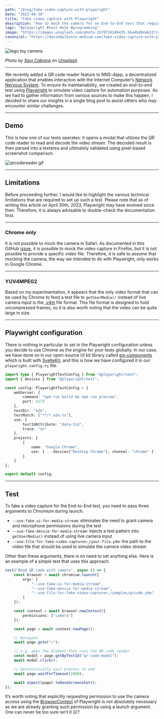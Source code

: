 ```yaml
---
path: "/blog/fake-video-capture-with-playwright"
date: "2023-04-30"
title: "Fake video capture with Playwright"
description: "How to mock the camera for an End-to-End test that requires a video stream capture."
tags: "#playwright #test #e2e #programming"
image: "https://images.unsplash.com/photo-1579724186435-56a4bd84ab31?crop=entropy&cs=tinysrgb&fit=max&fm=jpg&ixid=MnwzMDkyMzV8MHwxfHNlYXJjaHwyfHxsZWdvJTIwdG95JTIwY2FtZXJhfGVufDB8fHx8MTY4Mjg2MzYxMQ&ixlib=rb-4.0.3&q=80&w=1080"
canonical: "https://daviddalbusco.medium.com/fake-video-capture-with-playwright-9314e6380755"
---
```


![lego toy camera](https://images.unsplash.com/photo-1579724186435-56a4bd84ab31?crop=entropy&cs=tinysrgb&fit=max&fm=jpg&ixid=MnwzMDkyMzV8MHwxfHNlYXJjaHwyfHxsZWdvJTIwdG95JTIwY2FtZXJhfGVufDB8fHx8MTY4Mjg2MzYxMQ&ixlib=rb-4.0.3&q=80&w=1080)

_Photo by [Xavi Cabrera](https://unsplash.com/@xavi_cabrera?utm_source=Papyrs&utm_medium=referral) on [Unsplash](https://unsplash.com/?utm_source=unsplash&utm_medium=referral&utm_content=creditCopyText)_

---

We recently added a QR code reader feature to NNS-dapp, a decentralized application that enables interaction with the Internet Computer’s [Network Nervous System](https://internetcomputer.org/nns). To ensure its maintainability, we created an end-to-end test using [Playwright](https://playwright.dev/) to simulate video capture for automation purposes. As we had to gather information from various sources to make this happen, I decided to share our insights in a single blog post to assist others who may encounter similar challenges.

---

## Demo

This is how one of our tests operates: it opens a modal that utilizes the QR code reader to read and decode the video stream. The decoded result is then parsed into a textarea and ultimately validated using pixel-based screenshot comparison.

![qrcodereader.gif](https://6zvwc-sqaaa-aaaal-aalma-cai.raw.icp0.io/images/qrcodereader.gif?token=R1W6tS9Zj3eKo-bkHI9O6)

---

## Limitations

Before proceeding further, I would like to highlight the various technical limitations that are required to set up such a test. Please note that as of writing this article on April 30th, 2023, Playwright may have evolved since then. Therefore, it is always advisable to double-check the documentation first.

---

### Chrome only

It is not possible to mock the camera in Safari. As documented in this GitHub [issue](https://github.com/microsoft/playwright/issues/4532), it is possible to mock the video capture in Firefox, but it is not possible to provide a specific video file. Therefore, it is safe to assume that mocking the camera, the way we intended to do with Playwright, only works in Google Chrome.

---

### YUV4MPEG2

Based on my experimentation, it appears that the only video format that can be used by Chrome to feed a test file to `getUserMedia()` instead of live camera input is the [.y4m](https://wiki.multimedia.cx/index.php/YUV4MPEG2) file format. This file format is designed to hold uncompressed frames, so it is also worth noting that the video can be quite large in size.

---

## Playwright configuration

There is nothing in particular to set in the Playwright configuration unless you decide to use Chrome as the engine for your tests globally. In our case, we have done so in our open-source UI kit library called [gix-components](https://github.com/dfinity/gix-components) which is built with [SvelteKit](https://kit.svelte.dev/), and this is how we have configured it in our `playwright.config.ts` file.

```typescript
import type { PlaywrightTestConfig } from "@playwright/test";
import { devices } from "@playwright/test";

const config: PlaywrightTestConfig = {
	webServer: {
		command: "npm run build && npm run preview",
		port: 4173
	},
	testDir: "e2e",
	testMatch: ["**/*.e2e.ts"],
	use: {
		testIdAttribute: "data-tid",
		trace: "on"
	},
	projects: [
		{
			name: "Google Chrome",
			use: { ...devices["Desktop Chrome"], channel: "chrome" }
		}
	]
};

export default config;
```

---

## Test

To fake a video capture for the End-to-End test, you need to pass three arguments to Chromium during launch.

- `--use-fake-ui-for-media-stream`: eliminates the need to grant camera and microphone permissions during the test
- `--use-fake-device-for-media-stream`: injects a test pattern into `getUserMedia()` instead of using live camera input
- `--use-file-for-fake-video-capture=./your-file.y4m`: the path to the video file that should be used to simulate the camera video stream

Other than these arguments, there is no need to set anything else. Here is an example of a simple test that uses this approach.

```typescript
test("Read QR code with camera", async () => {
	const browser = await chromium.launch({
		args: [
			"--use-fake-ui-for-media-stream",
			"--use-fake-device-for-media-stream",
			"--use-file-for-fake-video-capture=./samples/qrcode.y4m"
		]
	});

	const context = await browser.newContext({
		permissions: ["camera"]
	});

	const page = await context.newPage();

	// Navigate
	await page.goto("/");

	// e.g. open the element that uses the QR code reader
	const modal = page.getByTestId("qr-code-modal");
	await modal.click();

	// Optimistically wait process to end
	await page.waitForTimeout(2000);

	await expect(page).toHaveScreenshot();
});
```

It’s worth noting that explicitly requesting permission to use the camera access using the [BrowserContext](https://playwright.dev/docs/api/class-browsercontext) of Playwright is not absolutely necessary as we are already granting such permission by using a launch argument. One can never be too sure isn’t it 😉?
